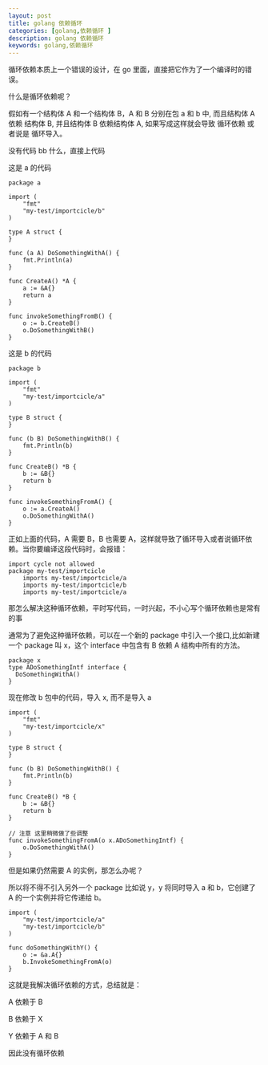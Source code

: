 ```yaml
---
layout: post
title: golang 依赖循环
categories: [golang,依赖循环 ]
description: golang 依赖循环
keywords: golang,依赖循环
---
```


循环依赖本质上一个错误的设计，在 go 里面，直接把它作为了一个编译时的错误。

什么是循环依赖呢？

假如有一个结构体 A 和一个结构体 B，A 和 B 分别在包 a 和 b 中, 而且结构体 A 依赖 结构体 B, 并且结构体 B 依赖结构体 A, 如果写成这样就会导致 循环依赖 或者说是 循环导入。

没有代码 bb 什么，直接上代码

这是 a 的代码

``` golang
package a

import (
    "fmt"
    "my-test/importcicle/b"
)

type A struct {
}

func (a A) DoSomethingWithA() {
    fmt.Println(a)
}

func CreateA() *A {
    a := &A{}
    return a
}

func invokeSomethingFromB() {
    o := b.CreateB()
    o.DoSomethingWithB()
}
```
这是 b 的代码
``` golang
package b

import (
    "fmt"
    "my-test/importcicle/a"
)

type B struct {
}

func (b B) DoSomethingWithB() {
    fmt.Println(b)
}

func CreateB() *B {
    b := &B{}
    return b
}

func invokeSomethingFromA() {
    o := a.CreateA()
    o.DoSomethingWithA()
}
```
正如上面的代码，A 需要 B，B 也需要 A，这样就导致了循环导入或者说循环依赖。当你要编译这段代码时，会报错：
``` golang
import cycle not allowed
package my-test/importcicle
    imports my-test/importcicle/a
    imports my-test/importcicle/b
    imports my-test/importcicle/a
```
那怎么解决这种循环依赖，平时写代码，一时兴起，不小心写个循环依赖也是常有的事

通常为了避免这种循环依赖，可以在一个新的 package 中引入一个接口,比如新建一个 package 叫 x，这个 interface 中包含有 B 依赖 A 结构中所有的方法。
``` golang
package x
type ADoSomethingIntf interface {
  DoSomethingWithA()
}
```
现在修改 b 包中的代码，导入 x, 而不是导入 a
``` golang
import (
    "fmt"
    "my-test/importcicle/x"
)

type B struct {
}

func (b B) DoSomethingWithB() {
    fmt.Println(b)
}

func CreateB() *B {
    b := &B{}
    return b
}

// 注意 这里稍微做了些调整
func invokeSomethingFromA(o x.ADoSomethingIntf) {
    o.DoSomethingWithA()
}
```
但是如果仍然需要 A 的实例，那怎么办呢？

所以将不得不引入另外一个 package 比如说 y，y 将同时导入 a 和 b，它创建了 A 的一个实例并将它传递给 b。
``` golang
import (
    "my-test/importcicle/a"
    "my-test/importcicle/b"
)

func doSomethingWithY() {
    o := &a.A{}
    b.InvokeSomethingFromA(o)
}
```
这就是我解决循环依赖的方式，总结就是：

A 依赖于 B

B 依赖于 X

Y 依赖于 A 和 B

因此没有循环依赖
